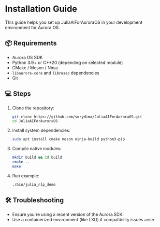 # Installation Guide

This guide helps you set up JuliaAIForAuroraOS in your development environment for Aurora OS.

## 📦 Requirements

- Aurora OS SDK
- Python 3.9+ or C++20 (depending on selected module)
- CMake / Meson / Ninja
- `libaurora-core` and `libresec` dependencies
- Git

## 💻 Steps

1. Clone the repository:
   ```bash
   git clone https://github.com/sorydima/JuliaAIForAuroraOS.git
   cd JuliaAIForAuroraOS
   ```

2. Install system dependencies:
   ```bash
   sudo apt install cmake meson ninja-build python3-pip
   ```

3. Compile native modules:
   ```bash
   mkdir build && cd build
   cmake ..
   make
   ```

4. Run example:
   ```bash
   ./bin/julia_nlp_demo
   ```

## 🛠️ Troubleshooting

- Ensure you're using a recent version of the Aurora SDK.
- Use a containerized environment (like LXD) if compatibility issues arise.
